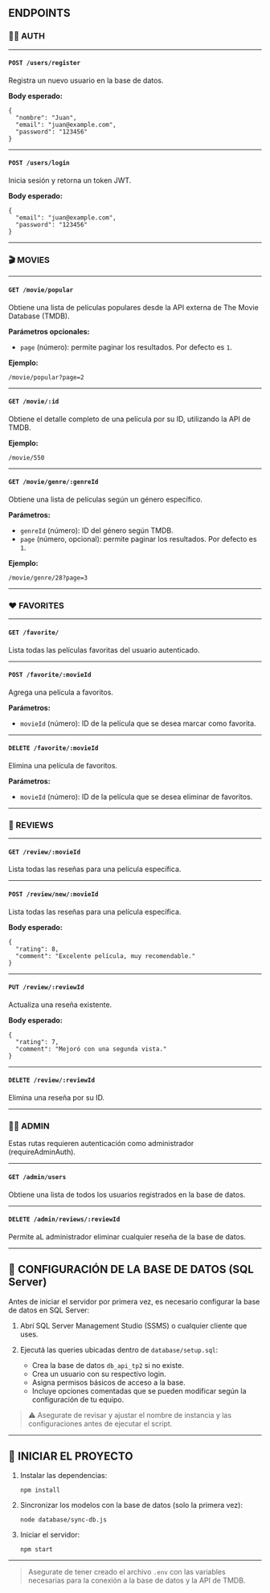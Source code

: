 ## ENDPOINTS

### 🧑‍💻 AUTH

---

#### `POST /users/register`

Registra un nuevo usuario en la base de datos.

**Body esperado:**
```
{
  "nombre": "Juan",
  "email": "juan@example.com",
  "password": "123456"
}
```
---

#### `POST /users/login`

Inicia sesión y retorna un token JWT.

**Body esperado:**
```
{
  "email": "juan@example.com",
  "password": "123456"
}
```

---

### 🎬 MOVIES

---

#### `GET /movie/popular`

Obtiene una lista de películas populares desde la API externa de The Movie Database (TMDB).

**Parámetros opcionales:**
- `page` (número): permite paginar los resultados. Por defecto es `1`.

**Ejemplo:**
```
/movie/popular?page=2
```

---

#### `GET /movie/:id`

Obtiene el detalle completo de una película por su ID, utilizando la API de TMDB.

**Ejemplo:**
```
/movie/550
```

---

#### `GET /movie/genre/:genreId`

Obtiene una lista de películas según un género específico.

**Parámetros:**
- `genreId` (número): ID del género según TMDB.
- `page` (número, opcional): permite paginar los resultados. Por defecto es `1`.

**Ejemplo:**
```
/movie/genre/28?page=3
```
---

### ❤️ FAVORITES

---

#### `GET /favorite/`

Lista todas las películas favoritas del usuario autenticado.

---

#### `POST /favorite/:movieId`

Agrega una película a favoritos.

**Parámetros:**
- `movieId` (número): ID de la película que se desea marcar como favorita.

---

#### `DELETE /favorite/:movieId`

Elimina una película de favoritos.

**Parámetros:**
- `movieId` (número): ID de la película que se desea eliminar de favoritos.

---

### 📝 REVIEWS

---

#### `GET /review/:movieId`

Lista todas las reseñas para una película específica.

---

#### `POST /review/new/:movieId`

Lista todas las reseñas para una película específica.

**Body esperado:**
```
{
  "rating": 8,
  "comment": "Excelente película, muy recomendable."
}
```

---

#### `PUT /review/:reviewId`

Actualiza una reseña existente.

**Body esperado:**
```
{
  "rating": 7,
  "comment": "Mejoró con una segunda vista."
}
```
---

#### `DELETE /review/:reviewId`

Elimina una reseña por su ID.

---

### 👮‍♂️ ADMIN

Estas rutas requieren autenticación como administrador (requireAdminAuth).

---

#### `GET /admin/users`

Obtiene una lista de todos los usuarios registrados en la base de datos.

---

#### `DELETE /admin/reviews/:reviewId`

Permite aL administrador eliminar cualquier reseña de la base de datos.

---

## 🧱 CONFIGURACIÓN DE LA BASE DE DATOS (SQL Server)

Antes de iniciar el servidor por primera vez, es necesario configurar la base de datos en SQL Server:

1. Abrí SQL Server Management Studio (SSMS) o cualquier cliente que uses.
2. Ejecutá las queries ubicadas dentro de `database/setup.sql`:

   - Crea la base de datos `db_api_tp2` si no existe.
   - Crea un usuario con su respectivo login.
   - Asigna permisos básicos de acceso a la base.
   - Incluye opciones comentadas que se pueden modificar según la configuración de tu equipo.

> ⚠️ Asegurate de revisar y ajustar el nombre de instancia y las configuraciones antes de ejecutar el script.

---

## 🚀 INICIAR EL PROYECTO

1. Instalar las dependencias:
   ```
   npm install
   ```

2. Sincronizar los modelos con la base de datos (solo la primera vez):
   ```
   node database/sync-db.js
   ```

3. Iniciar el servidor:
   ```
   npm start
   ```

---

> Asegurate de tener creado el archivo `.env` con las variables necesarias para la conexión a la base de datos y la API de TMDB.

